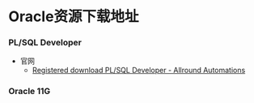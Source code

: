 # Oracle资源下载地址

### PL/SQL Developer

- 官网
  - [Registered download PL/SQL Developer - Allround Automations](https://www.allroundautomations.com/registered-plsqldev/)

### Oracle 11G

